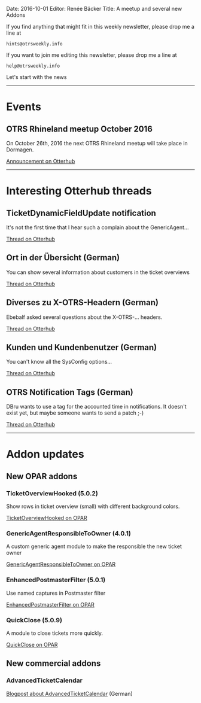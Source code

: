 Date: 2016-10-01
Editor: Renée Bäcker
Title: A meetup and several new Addons


If you find anything that
might fit in this weekly newsletter, please drop me a line at

`hints@otrsweekly.info`

If you want to join me editing this newsletter, please drop me a line at

`help@otrsweekly.info`

Let's start with the news

<hr>

# Events

## OTRS Rhineland meetup October 2016

On October 26th, 2016 the next OTRS Rhineland meetup will take place in Dormagen.

[Announcement on Otterhub](http://forums.otterhub.org/viewtopic.php?f=34&t=33514)

<hr>

# Interesting Otterhub threads

## TicketDynamicFieldUpdate notification

It's not the first time that I hear such a complain about the GenericAgent...

[Thread on Otterhub](http://forums.otterhub.org/viewtopic.php?f=62&t=23917)

## Ort in der Übersicht (German)

You can show several information about customers in the ticket overviews

[Thread on Otterhub](http://forums.otterhub.org/viewtopic.php?f=34&t=33476)

## Diverses zu X-OTRS-Headern (German)

Ebebalf asked several questions about the X-OTRS-... headers.

[Thread on Otterhub](http://forums.otterhub.org/viewtopic.php?f=34&t=33372)

## Kunden und Kundenbenutzer (German)

You can't know all the SysConfig options...

[Thread on Otterhub](http://forums.otterhub.org/viewtopic.php?f=35&t=33542)

## OTRS Notification Tags (German)

DBru wants to use a tag for the accounted time in notifications. It doesn't exist yet, but
maybe someone wants to send a patch ;-)

[Thread on Otterhub](http://forums.otterhub.org/viewtopic.php?f=35&t=4346)

<hr>

# Addon updates

## New OPAR addons

### TicketOverviewHooked (5.0.2)

Show rows in ticket overview (small) with different background colors.

[TicketOverviewHooked on OPAR](http://opar.perl-services.de/dist/TicketOverviewHooked)

### GenericAgentResponsibleToOwner (4.0.1)

A custom generic agent module to make the responsible the new ticket owner

[GenericAgentResponsibleToOwner on OPAR](http://opar.perl-services.de/dist/GenericAgentResponsibleToOwner)

### EnhancedPostmasterFilter (5.0.1)

Use named captures in Postmaster filter

[EnhancedPostmasterFilter on OPAR](http://opar.perl-services.de/dist/EnhancedPostmasterFilter)

### QuickClose (5.0.9)

A module to close tickets more quickly.

[QuickClose on OPAR](http://opar.perl-services.de/dist/QuickClose)

## New commercial addons

### AdvancedTicketCalendar

[Blogpost about AdvancedTicketCalendar](http://blog.feature-addons.de/2016-09-29-advancedticketcalendar) (German)
